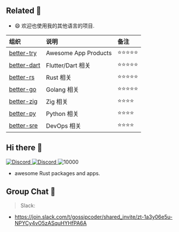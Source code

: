 

## Related 🍄

- 😄 欢迎也使用我的其他语言的项目.

| 组织 | 说明     | 备注       |
| :--------------| :----------------- | :--------- |
| [better-try](https://github.com/better-try) |  Awesome App Products | ⭐⭐⭐⭐⭐ |
| [better-dart](https://github.com/better-dart) |  Flutter/Dart 相关 | ⭐⭐⭐⭐⭐ |
| [better-rs](https://github.com/better-rs/) | Rust 相关 | ⭐⭐⭐⭐⭐ |
| [better-go](https://github.com/better-go) | Golang 相关 | ⭐⭐⭐⭐⭐ |
| [better-zig](https://github.com/better-zig) | Zig 相关 | ⭐⭐⭐⭐ |
| [better-py](https://github.com/better-py) | Python 相关 | ⭐⭐⭐⭐ |
| [better-sre](https://github.com/better-sre) | DevOps 相关 | ⭐⭐⭐⭐ |




## Hi there 👋

<!--

**Here are some ideas to get you started:**

🙋‍♀️ A short introduction - what is your organization all about?
🌈 Contribution guidelines - how can the community get involved?
👩‍💻 Useful resources - where can the community find your docs? Is there anything else the community should know?
🍿 Fun facts - what does your team eat for breakfast?
🧙 Remember, you can do mighty things with the power of [Markdown](https://docs.github.com/github/writing-on-github/getting-started-with-writing-and-formatting-on-github/basic-writing-and-formatting-syntax)
-->




<p align="">
    <a href="https://discord.com/invite/MnDA9pfWAW" target="_blank">
      <img src="https://img.shields.io/badge/Discord-GossipCoder-%237289DA.svg?logo=iscord&logoColor=white" alt="Discord">
    </a> 
    <a href="https://discord.com/invite/MnDA9pfWAW" target="_blank">
      <img src="https://img.shields.io/discord/877031318272217179" alt="Discord">
    </a> 
    <img src="https://visitor-badge.laobi.icu/badge?page_id=better-rs" alt="10000" />
</p>



- awesome Rust packages and apps.




## Group Chat 🚀


> Slack:

- https://join.slack.com/t/gossipcoder/shared_invite/zt-1a3y06e5u-NPYCy4vO5zASquHYHfPA6A




